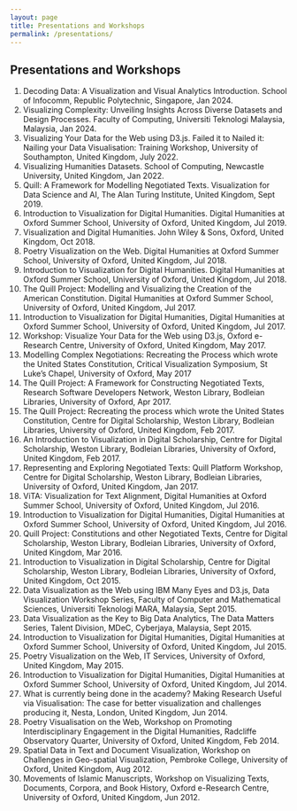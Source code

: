 ```yaml
---
layout: page
title: Presentations and Workshops
permalink: /presentations/
---
```

<h2>Presentations and Workshops</h2>

<ol class="pub-list">
    <li>
        <span class="pub-title">Decoding Data: A Visualization and Visual Analytics Introduction.</span>
        <span class="pub-loc">School of Infocomm</span>, Republic Polytechnic, Singapore, Jan 2024.
    </li>
    <li>
        <span class="pub-title">Visualizing Complexity: Unveiling Insights Across Diverse Datasets and Design Processes.</span>
        <span class="pub-loc">Faculty of Computing</span>, Universiti Teknologi Malaysia, Malaysia, Jan 2024.
    </li>
    <li>
        <span class="pub-title">Visualizing Your Data for the Web using D3.js.</span>
        <span class="pub-loc">Failed it to Nailed it: Nailing your Data Visualisation: Training Workshop</span>, University of Southampton, United Kingdom, July 2022.
    </li>
    <li>
      <span class="pub-title">Visualizing Humanities Datasets.</span>
      <span class="pub-loc">School of Computing</span>, Newcastle University, United Kingdom, Jan 2022.
    </li>
    <li>
      <span class="pub-title">Quill: A Framework for Modelling Negotiated Texts.</span>
      <span class="pub-loc">Visualization for Data Science and AI</span>, The Alan Turing Institute, United Kingdom, Sept 2019.
    </li>
    <li>
      <span class="pub-title">Introduction to Visualization for Digital Humanities.</span>
      <span class="pub-loc">Digital Humanities at Oxford Summer School</span>, University of Oxford, United Kingdom, Jul 2019.
    </li>
    <li>
      <span class="pub-title">Visualization and Digital Humanities.</span>
      <span class="pub-loc">John Wiley & Sons</span>, Oxford, United Kingdom, Oct 2018.
    </li>
    <li>
      <span class="pub-title">Poetry Visualization on the Web.</span>
      <span class="pub-loc">Digital Humanities at Oxford Summer School</span>, University of  Oxford, United Kingdom, Jul 2018.
    </li>
    <li>
      <span class="pub-title">Introduction to Visualization for Digital Humanities.</span>
      <span class="pub-loc">Digital Humanities at Oxford Summer School</span>, University of Oxford, United Kingdom, Jul 2018.
    </li>
    <li>
      <span class="pub-title">The Quill Project: Modelling and Visualizing the Creation of the American Constitution.</span>
      <span class="pub-loc">Digital Humanities at Oxford Summer School</span>, University of Oxford, United Kingdom, Jul 2017.
    </li>
    <li>
      <span class="pub-title">Introduction to Visualization for Digital Humanities,</span>
      <span class="pub-loc">Digital Humanities at Oxford Summer School</span>, University of Oxford, United Kingdom, Jul 2017.
    </li>
    <li>
      <span class="pub-title">Workshop: Visualize Your Data for the Web using D3.js,</span>
      <span class="pub-loc">Oxford e-Research Centre</span>, University of Oxford, United Kingdom, May 2017.
    </li>
    <li>
      <span class="pub-title">Modelling Complex Negotiations: Recreating the Process which wrote the United States Constitution,</span>
      <span class="pub-loc">Critical Visualization Symposium</span>, St Luke’s Chapel, University of Oxford, May 2017
    </li>
    <li>
      <span class="pub-title">The Quill Project: A Framework for Constructing Negotiated Texts,</span>
      <span class="pub-loc">Research Software Developers Network</span>, Weston Library, Bodleian Libraries, University of Oxford, Apr 2017.
    </li>
    <li>
      <span class="pub-title">The Quill Project: Recreating the process which wrote the United States Constitution,</span>
      <span class="pub-loc">Centre for Digital Scholarship</span>, Weston Library, Bodleian Libraries, University of Oxford, United Kingdom, Feb 2017.
    </li>
    <li>
      <span class="pub-title">An Introduction to Visualization in Digital Scholarship,</span>
      <span class="pub-loc">Centre for Digital Scholarship</span>, Weston Library, Bodleian Libraries, University of Oxford, United Kingdom, Feb 2017.
    </li>
    <li>
      <span class="pub-title">Representing and Exploring Negotiated Texts: Quill Platform Workshop,</span>
      <span class="pub-loc">Centre for Digital Scholarship</span>, Weston Library, Bodleian Libraries, University of Oxford, United Kingdom, Jan 2017.
    </li>
    <li>
      <span class="pub-title">ViTA: Visualization for Text Alignment,</span>
      <span class="pub-loc">Digital Humanities at Oxford Summer School</span>, University of Oxford, United Kingdom, Jul 2016.
    </li>
    <li>
      <span class="pub-title">Introduction to Visualization for Digital Humanities,</span>
      <span class="pub-loc">Digital Humanities at Oxford Summer School</span>, University of Oxford, United Kingdom, Jul 2016.
    </li>
    <li>
      <span class="pub-title">Quill Project: Constitutions and other Negotiated Texts,</span>
      <span class="pub-loc">Centre for Digital Scholarship</span>, Weston Library, Bodleian Libraries, University of Oxford, United Kingdom, Mar 2016.
    </li>
    <li>
      <span class="pub-title">Introduction to Visualization in Digital Scholarship,</span>
      <span class="pub-loc">Centre for Digital Scholarship</span>, Weston Library, Bodleian Libraries, University of Oxford, United Kingdom, Oct 2015.
    </li>
    <li>
      <span class="pub-title">Data Visualization as the Web using IBM Many Eyes and D3.js,</span>
      <span class="pub-loc">Data Visualization Workshop Series</span>, Faculty of Computer and Mathematical Sciences, Universiti Teknologi MARA, Malaysia, Sept 2015.
    </li>
    <li>
      <span class="pub-title">Data Visualization as the Key to Big Data Analytics,</span>
      <span class="pub-loc">The Data Matters Series,</span> Talent Division, MDeC, Cyberjaya, Malaysia, Sept 2015.
    </li>
    <li>
      <span class="pub-title">Introduction to Visualization for Digital Humanities,</span>
      <span class="pub-loc">Digital Humanities at Oxford Summer School</span>, University of Oxford, United Kingdom, Jul 2015.
    </li>
    <li>
      <span class="pub-title">Poetry Visualization on the Web,</span>
      <span class="pub-loc">IT Services</span>, University of Oxford, United Kingdom, May 2015.
    </li>
    <li>
      <span class="pub-title">Introduction to Visualization for Digital Humanities,</span>
      <span class="pub-loc">Digital Humanities at Oxford Summer School</span>, University of Oxford, United Kingdom, Jul 2014.
    </li>
    <li>
      <span class="pub-title">What is currently being done in the academy?</span>
      <span class="pub-loc">Making Research Useful via Visualisation: The case for better visualization and challenges producing it</span>, Nesta, London, United Kingdom, Jun 2014.
    </li>
    <li>
      <span class="pub-title">Poetry Visualisation on the Web,</span>
      <span class="pub-loc">Workshop on Promoting Interdisciplinary Engagement in the Digital Humanities</span>, Radcliffe Observatory Quarter, University of Oxford, United Kingdom, Feb 2014.
    </li>
    <li>
      <span class="pub-title">Spatial Data in Text and Document Visualization,</span>
      <span class="pub-loc">Workshop on Challenges in Geo-spatial Visualization</span>, Pembroke College,
       University of Oxford, United Kingdom, Aug 2012.
    </li>
    <li>
      <span class="pub-title">Movements of Islamic Manuscripts,</span>
      <span class="pub-loc">Workshop on Visualizing Texts, Documents, Corpora, and Book History</span>, Oxford e-Research Centre,
       University of Oxford, United Kingdom, Jun 2012.
    </li>
</ol>

